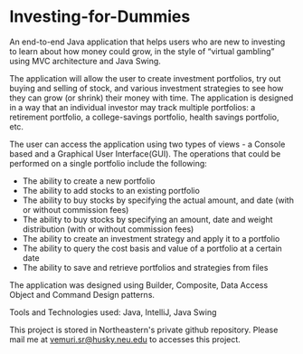 # Investing-for-Dummies

An end-to-end Java application that helps users who are new to investing to learn about how money could grow, in the style of “virtual gambling” using MVC architecture and Java Swing. 

The application will allow the user to create investment portfolios, try out buying and selling of stock, and various investment strategies to see how they can grow (or shrink) their money with time. The application is designed in a way that an individual investor may track multiple portfolios: a retirement portfolio, a college-savings portfolio, health savings portfolio, etc.

The user can access the application using two types of views - a Console based and a Graphical User Interface(GUI). The operations that could be performed on a single portfolio include the following:
- The ability to create a new portfolio
- The ability to add stocks to an existing portfolio
- The ability to buy stocks by specifying the actual amount, and date (with or without commission fees)
- The ability to buy stocks by specifying an amount, date and weight distribution (with or without commission fees)
- The ability to create an investment strategy and apply it to a portfolio
- The ability to query the cost basis and value of a portfolio at a certain date
- The ability to save and retrieve portfolios and strategies from files

The application was designed using Builder, Composite, Data Access Object and Command Design patterns.

Tools and Technologies used: Java, IntelliJ, Java Swing

This project is stored in Northeastern's private github repository. Please mail me at vemuri.sr@husky.neu.edu to accesses this project.
